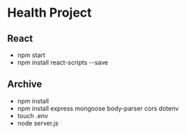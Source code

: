 # Health Project
## React
- npm start
- npm install react-scripts --save

## Archive
- npm install
- npm install express mongoose body-parser cors dotenv
- touch .env
- node server.js